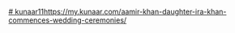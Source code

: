 [# kunaar11](https://my.kunaar.com/aamir-khan-daughter-ira-khan-commences-wedding-ceremonies/)https://my.kunaar.com/aamir-khan-daughter-ira-khan-commences-wedding-ceremonies/
